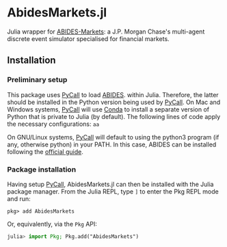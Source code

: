 # AbidesMarkets.jl
Julia wrapper for [ABIDES-Markets](https://github.com/jpmorganchase/abides-jpmc-public): a J.P. Morgan Chase's multi-agent discrete event simulator specialised for financial markets.

## Installation

### Preliminary setup 
This package uses [PyCall](https://github.com/JuliaPy/PyCall.jl) to load [ABIDES](https://github.com/jpmorganchase/abides-jpmc-public). within Julia. Therefore, the latter should be installed in the Python version being used by [PyCall](https://github.com/JuliaPy/PyCall.jl). On Mac and Windows systems, [PyCall](https://github.com/JuliaPy/PyCall.jl) will use [Conda](https://github.com/JuliaPy/Conda.jl) to install a separate version of Python that is private to Julia (by default). The following lines of code apply the necessary configurations:
`aa`

On GNU/Linux systems, [PyCall](https://github.com/JuliaPy/PyCall.jl) will default to using the python3 program (if any, otherwise python) in your PATH. In this case, ABIDES can be installed following the [official guide](https://github.com/jpmorganchase/abides-jpmc-public).

### Package installation
Having setup [PyCall](https://github.com/JuliaPy/PyCall.jl), AbidesMarkets.jl can then be installed with the Julia package manager.
From the Julia REPL, type `]` to enter the Pkg REPL mode and run:

```
pkg> add AbidesMarkets
```

Or, equivalently, via the `Pkg` API:

```julia
julia> import Pkg; Pkg.add("AbidesMarkets")
```
